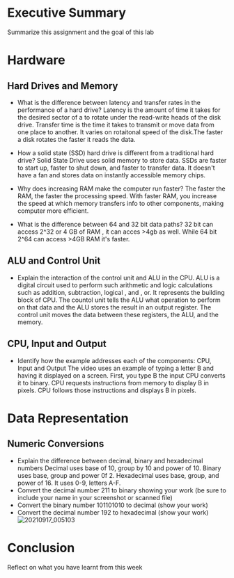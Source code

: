 
# Executive Summary
Summarize this assignment and the goal of this lab

# Hardware
## Hard Drives and Memory
* What is the difference between latency and transfer rates in the performance of a hard drive?
Latency is the amount of time it takes for the desired sector of a to rotate under the read-write heads of the disk drive. Transfer time is the time it takes to transmit or move data from one place to another. It varies on rotaitonal speed of the disk.The faster a disk rotates the faster it reads the data.

* How a solid state (SSD) hard drive is different from a traditional hard drive?
Solid State Drive uses solid memory to store data. SSDs are faster to start up, faster to shut down, and faster to transfer data. It doesn't have a fan and stores data on instantly accessible memory chips. 
* Why does increasing RAM make the computer run faster?
The faster the RAM, the faster the processing speed. With faster RAM, you increase the speed at which memory transfers info to other components, making computer more efficient. 
* What is the difference between 64 and 32 bit data paths?
32 bit can access 2^32 or 4 GB of RAM , it can acces >4gb as well. While 64 bit 2^64 can access >4GB RAM it's faster.
## ALU and Control Unit
* Explain the interaction of the control unit and ALU in the CPU.
ALU is a digital circuit used to perform such arithmetic and logic calculations such as addition, subtraction, logical , and , or. It represents the building block of CPU. The countol unit tells the ALU what operation to perform on that data and the ALU stores the result in an output register. The control unit moves the data between these registers, the ALU, and the memory. 

## CPU, Input and Output
* Identify how the example addresses each of the components: CPU, Input and Output
The video uses an example of typing a letter B and having it displayed on a screen. First, you type B the input CPU converts it to binary. CPU requests instructions from memory to display B in pixels. CPU follows those instructions and displays B in pixels. 
# Data Representation

## Numeric Conversions
* Explain the difference between decimal, binary and hexadecimal numbers 
Decimal uses base of 10, group by 10 and power of 10. Binary uses base, group and power 0f 2. Hexadecimal uses base, group, and power of 16. It uses 0-9, letters A-F.
* Convert the decimal number 211 to binary showing your work (be sure to include your name in your screenshot or scanned file)
* Convert the binary number 101101010 to decimal (show your work)
* Convert the decimal number 192 to hexadecimal (show your work)
![20210917_005103](https://user-images.githubusercontent.com/89600138/133726576-6fc8e425-fa8a-4117-a69b-6a00103c0e15.jpg)


# Conclusion
Reflect on what you have learnt from this week
